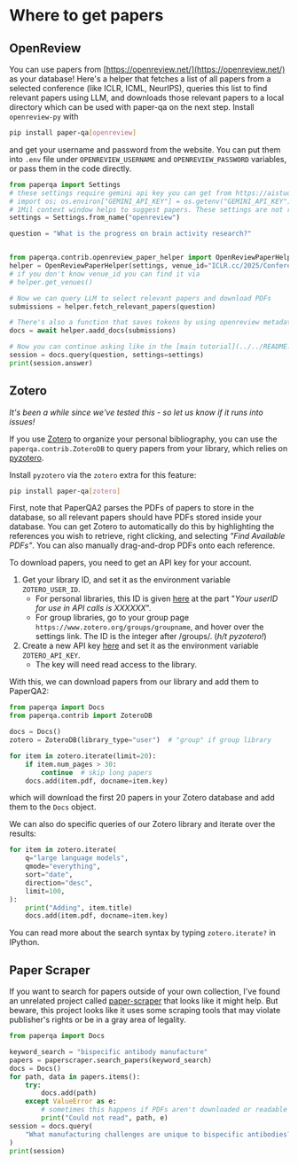 
# Where to get papers
## OpenReview

You can use papers from [https://openreview.net/](https://openreview.net/) as your database!
Here's a helper that fetches a list of all papers from a selected conference (like ICLR, ICML, NeurIPS), queries this list to find relevant papers using LLM, and downloads those relevant papers to a local directory which can be used with paper-qa on the next step. Install `openreview-py` with 

```bash
pip install paper-qa[openreview]
```

and get your username and password from the website. You can put them into `.env` file under `OPENREVIEW_USERNAME` and `OPENREVIEW_PASSWORD` variables, or pass them in the code directly. 

```python
from paperqa import Settings
# these settings require gemini api key you can get from https://aistudio.google.com/
# import os; os.environ["GEMINI_API_KEY"] = os.getenv("GEMINI_API_KEY")
# 1Mil context window helps to suggest papers. These settings are not required, but useful for an initial setup.
settings = Settings.from_name("openreview")

question = "What is the progress on brain activity research?"


from paperqa.contrib.openreview_paper_helper import OpenReviewPaperHelper
helper = OpenReviewPaperHelper(settings, venue_id="ICLR.cc/2025/Conference")
# if you don't know venue_id you can find it via
# helper.get_venues()

# Now we can query LLM to select relevant papers and download PDFs
submissions = helper.fetch_relevant_papers(question)

# There's also a function that saves tokens by using openreview metadata for citations
docs = await helper.aadd_docs(submissions)

# Now you can continue asking like in the [main tutorial](../../README.md)
session = docs.query(question, settings=settings)
print(session.answer)
```

## Zotero

_It's been a while since we've tested this - so let us know if it runs into issues!_

If you use [Zotero](https://www.zotero.org/) to organize your personal bibliography,
you can use the `paperqa.contrib.ZoteroDB` to query papers from your library,
which relies on [pyzotero](https://github.com/urschrei/pyzotero).

Install `pyzotero` via the `zotero` extra for this feature:

```bash
pip install paper-qa[zotero]
```

First, note that PaperQA2 parses the PDFs of papers to store in the database,
so all relevant papers should have PDFs stored inside your database.
You can get Zotero to automatically do this by highlighting the references
you wish to retrieve, right clicking, and selecting _"Find Available PDFs"_.
You can also manually drag-and-drop PDFs onto each reference.

To download papers, you need to get an API key for your account.

1. Get your library ID, and set it as the environment variable `ZOTERO_USER_ID`.
   - For personal libraries, this ID is given [here](https://www.zotero.org/settings/keys) at the part "_Your userID for use in API calls is XXXXXX_".
   - For group libraries, go to your group page `https://www.zotero.org/groups/groupname`, and hover over the settings link. The ID is the integer after /groups/. (_h/t pyzotero!_)
2. Create a new API key [here](https://www.zotero.org/settings/keys/new) and set it as the environment variable `ZOTERO_API_KEY`.
   - The key will need read access to the library.

With this, we can download papers from our library and add them to PaperQA2:

```python
from paperqa import Docs
from paperqa.contrib import ZoteroDB

docs = Docs()
zotero = ZoteroDB(library_type="user")  # "group" if group library

for item in zotero.iterate(limit=20):
    if item.num_pages > 30:
        continue  # skip long papers
    docs.add(item.pdf, docname=item.key)
```

which will download the first 20 papers in your Zotero database and add
them to the `Docs` object.

We can also do specific queries of our Zotero library and iterate over the results:

```python
for item in zotero.iterate(
    q="large language models",
    qmode="everything",
    sort="date",
    direction="desc",
    limit=100,
):
    print("Adding", item.title)
    docs.add(item.pdf, docname=item.key)
```

You can read more about the search syntax by typing `zotero.iterate?` in IPython.

## Paper Scraper

If you want to search for papers outside of your own collection, I've found an unrelated project called [paper-scraper](https://github.com/blackadad/paper-scraper) that looks
like it might help. But beware, this project looks like it uses some scraping tools that may violate publisher's rights or be in a gray area of legality.

```python
from paperqa import Docs

keyword_search = "bispecific antibody manufacture"
papers = paperscraper.search_papers(keyword_search)
docs = Docs()
for path, data in papers.items():
    try:
        docs.add(path)
    except ValueError as e:
        # sometimes this happens if PDFs aren't downloaded or readable
        print("Could not read", path, e)
session = docs.query(
    "What manufacturing challenges are unique to bispecific antibodies?"
)
print(session)
```

